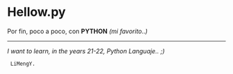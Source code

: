 # Hellow.py
Por fin, poco a poco, con **PYTHON** *(mi favorito..)*
<hr>

 *I want to learn, in the years 21-22, Python Languaje.. ;)*
 
     LiMengY.
